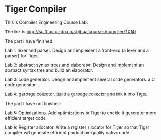# Tiger Compiler

This is Compiler Engineering Course Lab.

The link is http://staff.ustc.edu.cn/~bjhua/courses/compiler/2014/

The part I have finished:

Lab 1: lexer and parser.
Design and implement a front-end (a lexer and a parser) for Tiger.

Lab 2: abstract syntax trees and elaborator.
Design and implement an abstract syntax tree and build an elaborator.

Lab 3: code generator.
Design and implement several code generators: a C code generator.

Lab 4: garbage collector.
Build a garbage collector and link it into Tiger.

The part I have not finished:

Lab 5: Optimizations.
Add optimizations to Tiger to enable it generator more efficient target code.

Lab 6: Register allocator.
Write a register allocator for Tiger so that  Tiger compiler will generate efficient production-quality native code.
